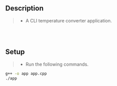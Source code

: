 ## Description
> - A CLI temperature converter application.

<br />
<br />



## Setup
> - Run the following commands.

```bash
g++ -o app app.cpp
./app
```

